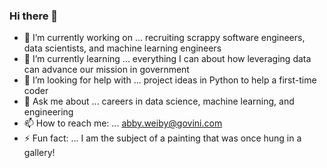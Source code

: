 ### Hi there 👋

<!--
**abbyweiby/abbyweiby** is a ✨ _special_ ✨ repository because its `README.md` (this file) appears on your GitHub profile.
-->
- 🔭 I’m currently working on ... recruiting scrappy software engineers, data scientists, and machine learning engineers
- 🌱 I’m currently learning ... everything I can about how leveraging data can advance our mission in government
- 🤔 I’m looking for help with ... project ideas in Python to help a first-time coder
- 💬 Ask me about ... careers in data science, machine learning, and engineering
- 📫 How to reach me: ... abby.weiby@govini.com
- ⚡ Fun fact: ... I am the subject of a painting that was once hung in a gallery!

